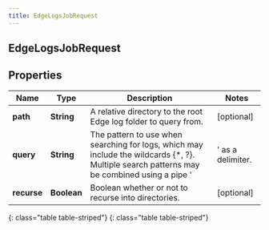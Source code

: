 ```yaml
---
title: EdgeLogsJobRequest
---
```

## EdgeLogsJobRequest


## Properties

| Name | Type | Description | Notes |
| ------------ | ------------- | ------------- | ------------- |
| **path** | **String** | A relative directory to the root Edge log folder to query from. |  [optional] |
| **query** | **String** | The pattern to use when searching for logs, which may include the wildcards {*, ?}.  Multiple search patterns may be combined using a pipe &#39;|&#39; as a delimiter. |  [optional] |
| **recurse** | **Boolean** | Boolean whether or not to recurse into directories. |  [optional] |
{: class="table table-striped"}
{: class="table table-striped"}


